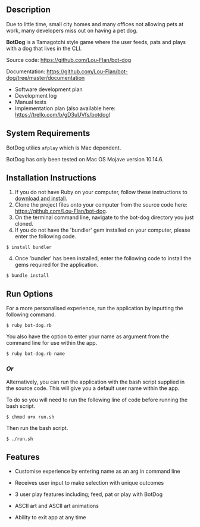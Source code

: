 ## Description

Due to little time, small city homes and many offices not allowing pets at work, many developers miss out on having a pet dog. 

**BotDog**  is a Tamagotchi style game where the user feeds, pats and plays with a dog that lives in the CLI.



Source code: https://github.com/Lou-Flan/bot-dog

Documentation: https://github.com/Lou-Flan/bot-dog/tree/master/documentation

- Software development plan
- Development log
- Manual tests
- Implementation plan (also available here: https://trello.com/b/gD3uUVfs/botdog)



##  System Requirements

BotDog utilies `afplay` which is Mac dependent. 

BotDog has only been tested on Mac OS Mojave version 10.14.6.



## Installation Instructions

1. If you do not have Ruby on your computer, follow these instructions to [download and install](https://www.ruby-lang.org/en/documentation/installation/).
2. Clone the project files onto your computer from the source code here: https://github.com/Lou-Flan/bot-dog.
3. On the terminal command line, navigate to the bot-dog directory you just cloned.
4. If you do not have the 'bundler' gem installed on your computer, please enter the following code.

```
$ install bundler
```

4. Once 'bundler' has been installed, enter the following code to install the gems required for the application.

```
$ bundle install 
```



## Run Options

For a more personalised experience, run the application by inputting the following command.

```
$ ruby bot-dog.rb
```

You also have the option to enter your name as argument from the command line for use within the app.

```$ 
$ ruby bot-dog.rb name
```

### _Or_

Alternatively, you can run the application with the bash script supplied in the source code. This will give you a default user name within the app.

To do so you will need to run the following line of code before running the bash script.

```
$ chmod u+x run.sh
```

Then run the bash script.

```
$ ./run.sh
```



## Features

- Customise experience by entering name as an arg in command line

- Receives user input to make selection with unique outcomes

- 3 user play features including; feed, pat or play with BotDog

- ASCII art and ASCII art animations

- Ability to exit app at any time

  